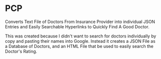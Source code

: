 # PCP
Converts Text File of Doctors From Insurance Provider into individual JSON Entries and Easily Searchable Hyperlinks to Quickly Find A Good Doctor.

This was created because I didn't want to search for doctors individually by copy and pasting their names into Google.
Instead it creates a JSON File as a Database of Doctors, and an HTML File that be used to easily search the Doctor's Rating.
